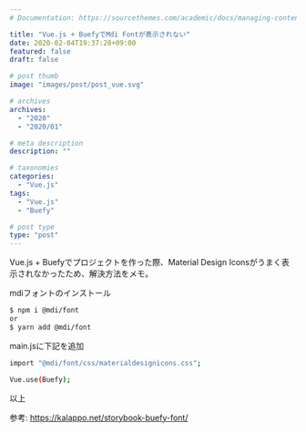 ```yaml
---
# Documentation: https://sourcethemes.com/academic/docs/managing-content/

title: "Vue.js + BuefyでMdi Fontが表示されない"
date: 2020-02-04T19:37:28+09:00
featured: false
draft: false

# post thumb
image: "images/post/post_vue.svg"

# archives
archives:
  - "2020"
  - "2020/01"

# meta description
description: ""

# taxonomies
categories:
  - "Vue.js"
tags:
  - "Vue.js"
  - "Buefy"

# post type
type: "post"
---
```


Vue.js + Buefyでプロジェクトを作った際、Material Design Iconsがうまく表示されなかったため、解決方法をメモ。

mdiフォントのインストール

```bash
$ npm i @mdi/font
or
$ yarn add @mdi/font
```

main.jsに下記を追加

```bash
import "@mdi/font/css/materialdesignicons.css";

Vue.use(Buefy);
```
以上


参考: https://kalappo.net/storybook-buefy-font/
